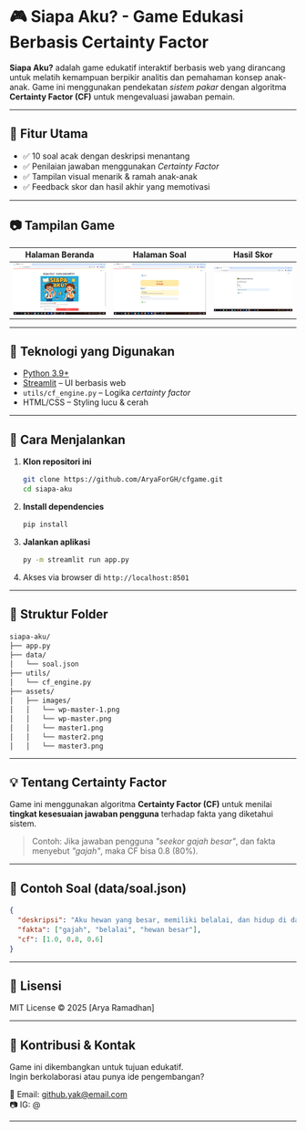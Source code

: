 # 🎮 Siapa Aku? - Game Edukasi Berbasis Certainty Factor

**Siapa Aku?** adalah game edukatif interaktif berbasis web yang dirancang untuk melatih kemampuan berpikir analitis dan pemahaman konsep anak-anak. Game ini menggunakan pendekatan *sistem pakar* dengan algoritma **Certainty Factor (CF)** untuk mengevaluasi jawaban pemain.

---

## 🧠 Fitur Utama

- ✅ 10 soal acak dengan deskripsi menantang
- ✅ Penilaian jawaban menggunakan *Certainty Factor*
- ✅ Tampilan visual menarik & ramah anak-anak
- ✅ Feedback skor dan hasil akhir yang memotivasi

---

## 📷 Tampilan Game

| Halaman Beranda | Halaman Soal | Hasil Skor |
|-----------------|--------------|-------------|
| ![Home](assets/images/master1.png) | ![Game](assets/images/master2.png) | ![Result](assets/images/master3.png) |

---

## 🔧 Teknologi yang Digunakan

- [Python 3.9+](https://www.python.org/)
- [Streamlit](https://streamlit.io/) – UI berbasis web
- `utils/cf_engine.py` – Logika *certainty factor*
- HTML/CSS – Styling lucu & cerah

---

## 🚀 Cara Menjalankan

1. **Klon repositori ini**
   ```bash
   git clone https://github.com/AryaForGH/cfgame.git
   cd siapa-aku
   ```

2. **Install dependencies**
   ```bash
   pip install 
   ```

3. **Jalankan aplikasi**
   ```bash
   py -m streamlit run app.py
   ```

4. Akses via browser di `http://localhost:8501`

---

## 📁 Struktur Folder

```
siapa-aku/
├── app.py
├── data/
│   └── soal.json
├── utils/
│   └── cf_engine.py
├── assets/
│   ├── images/
│   │   └── wp-master-1.png
│   │   └── wp-master.png
│   │   └── master1.png
│   │   └── master2.png
│   │   └── master3.png
```

---

## 💡 Tentang Certainty Factor

Game ini menggunakan algoritma **Certainty Factor (CF)** untuk menilai **tingkat kesesuaian jawaban pengguna** terhadap fakta yang diketahui sistem.

> Contoh: Jika jawaban pengguna *"seekor gajah besar"*, dan fakta menyebut *"gajah"*, maka CF bisa 0.8 (80%).

---

## 📌 Contoh Soal (data/soal.json)

```json
{
  "deskripsi": "Aku hewan yang besar, memiliki belalai, dan hidup di darat.",
  "fakta": ["gajah", "belalai", "hewan besar"],
  "cf": [1.0, 0.8, 0.6]
}
```

---

## 📜 Lisensi

MIT License © 2025 [Arya Ramadhan]

---

## 🙌 Kontribusi & Kontak

Game ini dikembangkan untuk tujuan edukatif.  
Ingin berkolaborasi atau punya ide pengembangan?

📧 Email: github.yak@email.com  
📷 IG: @

---